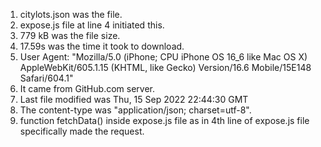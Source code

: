 1. citylots.json was the file.
2. expose.js file at line 4 initiated this.
3. 779 kB was the file size.
4. 17.59s was the time it took to download.
5. User Agent: "Mozilla/5.0 (iPhone; CPU iPhone OS 16_6 like Mac OS X) AppleWebKit/605.1.15 (KHTML, like Gecko) Version/16.6 Mobile/15E148 Safari/604.1"
6. It came from GitHub.com server.
7. Last file modified was Thu, 15 Sep 2022 22:44:30 GMT
8. The content-type was "application/json; charset=utf-8".
9. function fetchData() inside expose.js file as in 4th line of expose.js file specifically made the request.